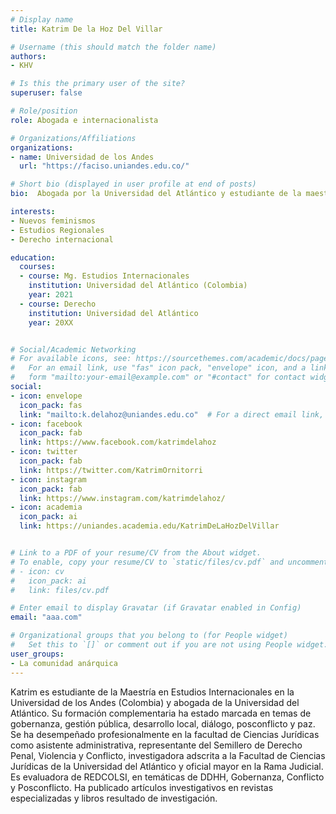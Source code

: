 ```yaml
---
# Display name
title: Katrim De la Hoz Del Villar

# Username (this should match the folder name)
authors:
- KHV

# Is this the primary user of the site?
superuser: false

# Role/position
role: Abogada e internacionalista

# Organizations/Affiliations
organizations:
- name: Universidad de los Andes
  url: "https://faciso.uniandes.edu.co/"

# Short bio (displayed in user profile at end of posts)
bio:  Abogada por la Universidad del Atlántico y estudiante de la maestría en Estudios Internacionales Uniandes.

interests:
- Nuevos feminismos 
- Estudios Regionales
- Derecho internacional

education:
  courses:
  - course: Mg. Estudios Internacionales
    institution: Universidad del Atlántico (Colombia)
    year: 2021
  - course: Derecho
    institution: Universidad del Atlántico
    year: 20XX


# Social/Academic Networking
# For available icons, see: https://sourcethemes.com/academic/docs/page-builder/#icons
#   For an email link, use "fas" icon pack, "envelope" icon, and a link in the
#   form "mailto:your-email@example.com" or "#contact" for contact widget.
social:
- icon: envelope
  icon_pack: fas
  link: "mailto:k.delahoz@uniandes.edu.co"  # For a direct email link, use "mailto:test@example.org".
- icon: facebook
  icon_pack: fab
  link: https://www.facebook.com/katrimdelahoz
- icon: twitter
  icon_pack: fab
  link: https://twitter.com/KatrimOrnitorri
- icon: instagram
  icon_pack: fab
  link: https://www.instagram.com/katrimdelahoz/
- icon: academia
  icon_pack: ai
  link: https://uniandes.academia.edu/KatrimDeLaHozDelVillar


# Link to a PDF of your resume/CV from the About widget.
# To enable, copy your resume/CV to `static/files/cv.pdf` and uncomment the lines below.
# - icon: cv
#   icon_pack: ai
#   link: files/cv.pdf

# Enter email to display Gravatar (if Gravatar enabled in Config)
email: "aaa.com"

# Organizational groups that you belong to (for People widget)
#   Set this to `[]` or comment out if you are not using People widget.
user_groups:
- La comunidad anárquica
---
```


Katrim es estudiante de la Maestría en Estudios Internacionales en la Universidad de los Andes (Colombia) y abogada de la Universidad del Atlántico. Su formación complementaria ha estado marcada en temas de gobernanza, gestión pública, desarrollo local, diálogo, posconflicto y paz. Se ha desempeñado profesionalmente en la facultad de Ciencias Jurídicas como asistente administrativa, representante del Semillero de Derecho Penal, Violencia y Conflicto, investigadora adscrita a la Facultad de Ciencias Jurídicas de la Universidad del Atlántico y oficial mayor en la Rama Judicial. Es evaluadora de REDCOLSI, en temáticas de DDHH, Gobernanza, Conflicto y Posconflicto. Ha publicado artículos investigativos en revistas especializadas y libros resultado de investigación.

